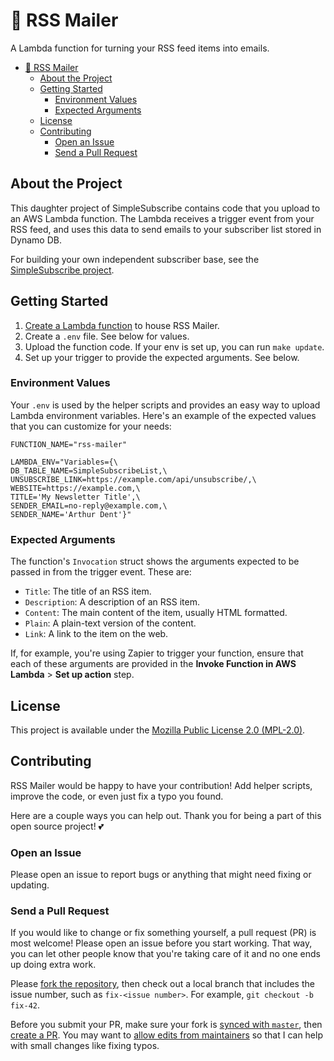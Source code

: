 # 📨 RSS Mailer

A Lambda function for turning your RSS feed items into emails.

- [📨 RSS Mailer](#-rss-mailer)
  - [About the Project](#about-the-project)
  - [Getting Started](#getting-started)
    - [Environment Values](#environment-values)
    - [Expected Arguments](#expected-arguments)
  - [License](#license)
  - [Contributing](#contributing)
    - [Open an Issue](#open-an-issue)
    - [Send a Pull Request](#send-a-pull-request)

## About the Project

This daughter project of SimpleSubscribe contains code that you upload to an AWS Lambda function. The Lambda receives a trigger event from your RSS feed, and uses this data to send emails to your subscriber list stored in Dynamo DB.

For building your own independent subscriber base, see the [SimpleSubscribe project](https://github.com/victoriadrake/simple-subscribe).

## Getting Started

1. [Create a Lambda function](https://docs.aws.amazon.com/lambda/latest/dg/getting-started-create-function.html) to house RSS Mailer.
2. Create a `.env` file. See below for values.
3. Upload the function code. If your env is set up, you can run `make update`.
4. Set up your trigger to provide the expected arguments. See below.

### Environment Values

Your `.env` is used by the helper scripts and provides an easy way to upload Lambda environment variables. Here's an example of the expected values that you can customize for your needs:

```text
FUNCTION_NAME="rss-mailer"

LAMBDA_ENV="Variables={\
DB_TABLE_NAME=SimpleSubscribeList,\
UNSUBSCRIBE_LINK=https://example.com/api/unsubscribe/,\
WEBSITE=https://example.com,\
TITLE='My Newsletter Title',\
SENDER_EMAIL=no-reply@example.com,\
SENDER_NAME='Arthur Dent'}"
```

### Expected Arguments

The function's `Invocation` struct shows the arguments expected to be passed in from the trigger event. These are:

- `Title`: The title of an RSS item.
- `Description`: A description of an RSS item.
- `Content`: The main content of the item, usually HTML formatted.
- `Plain`: A plain-text version of the content.
- `Link`: A link to the item on the web.

If, for example, you're using Zapier to trigger your function, ensure that each of these arguments are provided in the **Invoke Function in AWS Lambda** > **Set up action** step.

## License

This project is available under the [Mozilla Public License 2.0 (MPL-2.0)](https://www.mozilla.org/en-US/MPL/2.0/).

## Contributing

RSS Mailer would be happy to have your contribution! Add helper scripts, improve the code, or even just fix a typo you found.

Here are a couple ways you can help out. Thank you for being a part of this open source project! 💕

### Open an Issue

Please open an issue to report bugs or anything that might need fixing or updating.

### Send a Pull Request

If you would like to change or fix something yourself, a pull request (PR) is most welcome! Please open an issue before you start working. That way, you can let other people know that you're taking care of it and no one ends up doing extra work.

Please [fork the repository](https://help.github.com/en/github/getting-started-with-github/fork-a-repo), then check out a local branch that includes the issue number, such as `fix-<issue number>`. For example, `git checkout -b fix-42`.

Before you submit your PR, make sure your fork is [synced with `master`](https://help.github.com/en/github/collaborating-with-issues-and-pull-requests/syncing-a-fork), then [create a PR](https://help.github.com/en/github/collaborating-with-issues-and-pull-requests/creating-a-pull-request-from-a-fork). You may want to [allow edits from maintainers](https://help.github.com/en/github/collaborating-with-issues-and-pull-requests/allowing-changes-to-a-pull-request-branch-created-from-a-fork) so that I can help with small changes like fixing typos.
